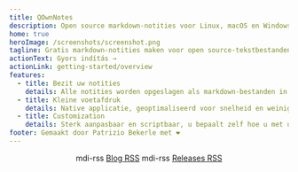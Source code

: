 ```yaml
---
title: QOwnNotes
description: Open source markdown-notities voor Linux, macOS en Windows, die samenwerkt met Nextcloud Notes
home: true
heroImage: /screenshots/screenshot.png
tagline: Gratis markdown-notities maken voor open source-tekstbestanden met Nextcloud / ownCloud-integratie
actionText: Gyors indítás →
actionLink: getting-started/overview
features:
  - title: Bezit uw notities
    details: Alle notities worden opgeslagen als markdown-bestanden in platte tekst op uw computer, geen 'vendor lock-in'. Gebruik synchronisatieservices zoals Nextcloud om notities op verschillende apparaten te synchroniseren.
  - title: Kleine voetafdruk
    details: Native applicatie, geoptimaliseerd voor snelheid en weinig processor- en geheugenbronnen.
  - title: Customization
    details: Sterk aanpasbaar en scriptbaar, u bepaalt zelf hoe u met uw notities wilt werken.
footer: Gemaakt door Patrizio Bekerle met ❤️
---
```


<div class="rss-block">
    <v-chip outlined><v-icon left>mdi-rss</v-icon> <a href="https://feeds.feedburner.com/QOwnNotesBlog">Blog RSS</a></v-chip>
    <v-chip outlined><v-icon left>mdi-rss</v-icon> <a href="https://feeds.feedburner.com/QOwnNotesReleases">Releases RSS</a></v-chip>
</div>

<Poll />

<style>
    .rss-block { text-align: center; margin-bottom: 20px; }
</style>
